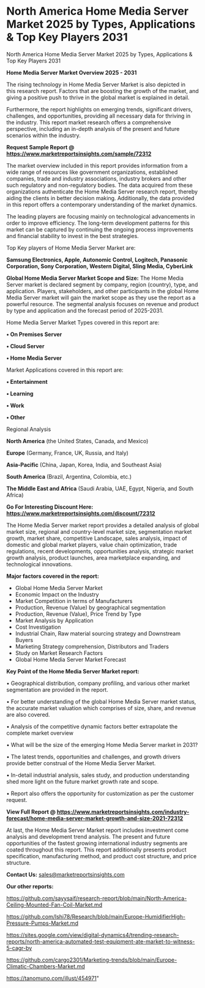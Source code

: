 # North America Home Media Server Market 2025 by Types, Applications & Top Key Players 2031
North America Home Media Server Market 2025 by Types, Applications & Top Key Players 2031

<Strong> Home Media Server Market Overview 2025 - 2031</strong>

The rising technology in Home Media Server Market is also depicted in this research report. Factors that are boosting the growth of the market, and giving a positive push to thrive in the global market is explained in detail.

Furthermore, the report highlights on emerging trends, significant drivers, challenges, and opportunities, providing all necessary data for thriving in the industry. This report market research offers a comprehensive perspective, including an in-depth analysis of the present and future scenarios within the industry.

<strong>Request Sample Report @ <a href=https://www.marketreportsinsights.com/sample/72312>https://www.marketreportsinsights.com/sample/72312</a></strong>

The market overview included in this report provides information from a wide range of resources like government organizations, established companies, trade and industry associations, industry brokers and other such regulatory and non-regulatory bodies. The data acquired from these organizations authenticate the Home Media Server research report, thereby aiding the clients in better decision making. Additionally, the data provided in this report offers a contemporary understanding of the market dynamics.

The leading players are focusing mainly on technological advancements in order to improve efficiency. The long-term development patterns for this market can be captured by continuing the ongoing process improvements and financial stability to invest in the best strategies.

Top Key players of Home Media Server Market are:

<strong>Samsung Electronics, Apple, Autonomic Control, Logitech, Panasonic Corporation, Sony Corporation, Western Digital, Sling Media, CyberLink</strong>

<strong><b>Global Home Media Server Market Scope and Size:</b></strong>
The Home Media Server market is declared segment by company, region (country), type, and application. Players, stakeholders, and other participants in the global Home Media Server market will gain the market scope as they use the report as a powerful resource. The segmental analysis focuses on revenue and product by type and application and the forecast period of 2025-2031.

Home Media Server Market Types covered in this report are:

<strong>• On Premises Server

• Cloud Server

• Home Media Server</strong>

Market Applications covered in this report are:

<strong>• Entertainment

• Learning

• Work

• Other</strong> 

Regional Analysis

<strong>North America</strong> (the United States, Canada, and Mexico)

<strong>Europe</strong> (Germany, France, UK, Russia, and Italy)

<strong>Asia-Pacific</strong> (China, Japan, Korea, India, and Southeast Asia)

<strong>South America</strong> (Brazil, Argentina, Colombia, etc.)

<strong>The Middle East and Africa</strong> (Saudi Arabia, UAE, Egypt, Nigeria, and South Africa)

<strong>Go For Interesting Discount Here: <a href=https://www.marketreportsinsights.com/discount/72312>https://www.marketreportsinsights.com/discount/72312</a></strong>

The Home Media Server market report provides a detailed analysis of global market size, regional and country-level market size, segmentation market growth, market share, competitive Landscape, sales analysis, impact of domestic and global market players, value chain optimization, trade regulations, recent developments, opportunities analysis, strategic market growth analysis, product launches, area marketplace expanding, and technological innovations.

<strong><b>Major factors covered in the report:</b></strong>
<ul>
  <li>Global Home Media Server Market </li>
  <li>Economic Impact on the Industry</li>
  <li>Market Competition in terms of Manufacturers</li>
  <li>Production, Revenue (Value) by geographical segmentation</li>
  <li>Production, Revenue (Value), Price Trend by Type</li>
  <li>Market Analysis by Application</li>
  <li>Cost Investigation</li>
  <li>Industrial Chain, Raw material sourcing strategy and Downstream Buyers</li>
  <li>Marketing Strategy comprehension, Distributors and Traders</li>
  <li>Study on Market Research Factors</li>
  <li>Global Home Media Server Market Forecast</li>
</ul>

<strong><b>Key Point of the Home Media Server Market report:</b></strong>

• Geographical distribution, company profiling, and various other market segmentation are provided in the report.

• For better understanding of the global Home Media Server market status, the accurate market valuation which comprises of size, share, and revenue are also covered.

• Analysis of the competitive dynamic factors better extrapolate the complete market overview

• What will be the size of the emerging Home Media Server market in 2031?

• The latest trends, opportunities and challenges, and growth drivers provide better construal of the Home Media Server Market.

• In-detail industrial analysis, sales study, and production understanding shed more light on the future market growth rate and scope.

• Report also offers the opportunity for customization as per the customer request.

<strong><b>View Full Report @ <a href=https://www.marketreportsinsights.com/industry-forecast/home-media-server-market-growth-and-size-2021-72312>https://www.marketreportsinsights.com/industry-forecast/home-media-server-market-growth-and-size-2021-72312</a></b></strong>


At last, the Home Media Server Market report includes investment come analysis and development trend analysis. The present and future opportunities of the fastest growing international industry segments are coated throughout this report. This report additionally presents product specification, manufacturing method, and product cost structure, and price structure.

<strong>Contact Us:</strong>
sales@marketreportsinsights.com

<strong>Our other reports:</strong>

<a href=https://github.com/sayysaif/research-report/blob/main/North-America-Ceiling-Mounted-Fan-Coil-Market.md>https://github.com/sayysaif/research-report/blob/main/North-America-Ceiling-Mounted-Fan-Coil-Market.md</a>

<a href=https://github.com/Ishi78/Research/blob/main/Europe-HumidifierHigh-Pressure-Pumps-Market.md>https://github.com/Ishi78/Research/blob/main/Europe-HumidifierHigh-Pressure-Pumps-Market.md</a>

<a href=https://sites.google.com/view/digital-dynamics4/trending-research-reports/north-america-automated-test-equipment-ate-market-to-witness-5-cagr-by>https://sites.google.com/view/digital-dynamics4/trending-research-reports/north-america-automated-test-equipment-ate-market-to-witness-5-cagr-by</a>

<a href=https://github.com/cargo2301/Marketing-trends/blob/main/Europe-Climatic-Chambers-Market.md>https://github.com/cargo2301/Marketing-trends/blob/main/Europe-Climatic-Chambers-Market.md</a>

<a href=https://tanomuno.com/illust/454971>https://tanomuno.com/illust/454971</a>"
